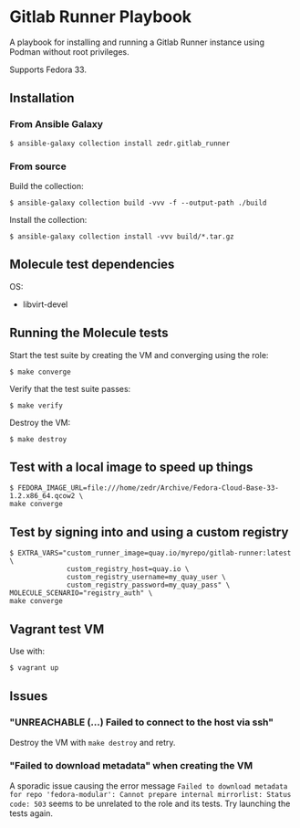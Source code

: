 # Gitlab Runner Playbook

A playbook for installing and running a Gitlab Runner instance using Podman
without root privileges.

Supports Fedora 33.

## Installation

### From Ansible Galaxy

`$ ansible-galaxy collection install zedr.gitlab_runner`

### From source

Build the collection:

`$ ansible-galaxy collection build -vvv -f --output-path ./build`

Install the collection:

`$ ansible-galaxy collection install -vvv build/*.tar.gz`

## Molecule test dependencies
OS:
 - libvirt-devel

## Running the Molecule tests

Start the test suite by creating the VM and converging using the role:
```
$ make converge
```

Verify that the test suite passes:
```
$ make verify
```

Destroy the VM:
```
$ make destroy
```


## Test with a local image to speed up things
```
$ FEDORA_IMAGE_URL=file:///home/zedr/Archive/Fedora-Cloud-Base-33-1.2.x86_64.qcow2 \
make converge
```

## Test by signing into and using a custom registry
```
$ EXTRA_VARS="custom_runner_image=quay.io/myrepo/gitlab-runner:latest \
              custom_registry_host=quay.io \
              custom_registry_username=my_quay_user \
              custom_registry_password=my_quay_pass" \
MOLECULE_SCENARIO="registry_auth" \
make converge
```

## Vagrant test VM

Use with:
```sh
$ vagrant up
```

## Issues

### "UNREACHABLE (...) Failed to connect to the host via ssh"

Destroy the VM with `make destroy` and retry.

### "Failed to download metadata" when creating the VM
A sporadic issue causing the error message `Failed to download metadata for repo 'fedora-modular': Cannot prepare internal mirrorlist: Status code: 503` seems to be unrelated to the role and its tests. Try launching the tests again.
